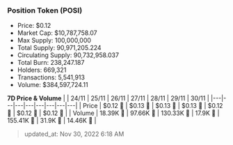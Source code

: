 
  ### Position Token (POSI)
  - Price: $0.12
  - Market Cap: $10,787,758.07
  - Max Supply: 100,000,000
  - Total Supply: 90,971,205.224
  - Circulating Supply: 90,732,958.037
  - Total Burn: 238,247.187
  - Holders: 669,321
  - Transactions: 5,541,913
  - Volume: $384,597,724.11

  **7D Price & Volume**
  | | 24&#x2F;11 | 25&#x2F;11 | 26&#x2F;11 | 27&#x2F;11 | 28&#x2F;11 | 29&#x2F;11 | 30&#x2F;11 |
  |---|---|---|---|---|---|---|---|
  | Price | $0.12 🚀 | $0.13 🚀 | $0.13 🔻 | $0.13 🚀 | $0.12 🔻 | $0.12 🚀 | $0.12 🔻 |
  | Volume | 18.39K 🔻 | 97.66K 🚀 | 130.33K 🚀 | 17.9K 🔻 | 155.41K 🚀 | 31.9K 🔻 | 14.46K 🔻 |

  > updated_at: Nov 30, 2022 6:18 AM
